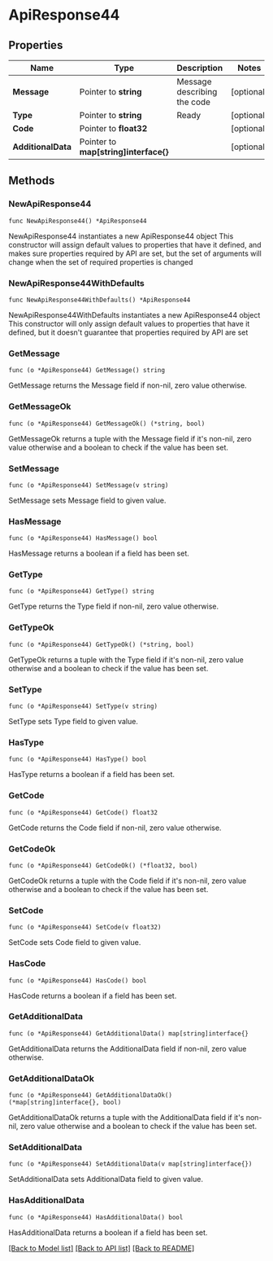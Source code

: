 # ApiResponse44

## Properties

Name | Type | Description | Notes
------------ | ------------- | ------------- | -------------
**Message** | Pointer to **string** | Message describing the code | [optional] 
**Type** | Pointer to **string** | Ready | [optional] 
**Code** | Pointer to **float32** |  | [optional] 
**AdditionalData** | Pointer to **map[string]interface{}** |  | [optional] 

## Methods

### NewApiResponse44

`func NewApiResponse44() *ApiResponse44`

NewApiResponse44 instantiates a new ApiResponse44 object
This constructor will assign default values to properties that have it defined,
and makes sure properties required by API are set, but the set of arguments
will change when the set of required properties is changed

### NewApiResponse44WithDefaults

`func NewApiResponse44WithDefaults() *ApiResponse44`

NewApiResponse44WithDefaults instantiates a new ApiResponse44 object
This constructor will only assign default values to properties that have it defined,
but it doesn't guarantee that properties required by API are set

### GetMessage

`func (o *ApiResponse44) GetMessage() string`

GetMessage returns the Message field if non-nil, zero value otherwise.

### GetMessageOk

`func (o *ApiResponse44) GetMessageOk() (*string, bool)`

GetMessageOk returns a tuple with the Message field if it's non-nil, zero value otherwise
and a boolean to check if the value has been set.

### SetMessage

`func (o *ApiResponse44) SetMessage(v string)`

SetMessage sets Message field to given value.

### HasMessage

`func (o *ApiResponse44) HasMessage() bool`

HasMessage returns a boolean if a field has been set.

### GetType

`func (o *ApiResponse44) GetType() string`

GetType returns the Type field if non-nil, zero value otherwise.

### GetTypeOk

`func (o *ApiResponse44) GetTypeOk() (*string, bool)`

GetTypeOk returns a tuple with the Type field if it's non-nil, zero value otherwise
and a boolean to check if the value has been set.

### SetType

`func (o *ApiResponse44) SetType(v string)`

SetType sets Type field to given value.

### HasType

`func (o *ApiResponse44) HasType() bool`

HasType returns a boolean if a field has been set.

### GetCode

`func (o *ApiResponse44) GetCode() float32`

GetCode returns the Code field if non-nil, zero value otherwise.

### GetCodeOk

`func (o *ApiResponse44) GetCodeOk() (*float32, bool)`

GetCodeOk returns a tuple with the Code field if it's non-nil, zero value otherwise
and a boolean to check if the value has been set.

### SetCode

`func (o *ApiResponse44) SetCode(v float32)`

SetCode sets Code field to given value.

### HasCode

`func (o *ApiResponse44) HasCode() bool`

HasCode returns a boolean if a field has been set.

### GetAdditionalData

`func (o *ApiResponse44) GetAdditionalData() map[string]interface{}`

GetAdditionalData returns the AdditionalData field if non-nil, zero value otherwise.

### GetAdditionalDataOk

`func (o *ApiResponse44) GetAdditionalDataOk() (*map[string]interface{}, bool)`

GetAdditionalDataOk returns a tuple with the AdditionalData field if it's non-nil, zero value otherwise
and a boolean to check if the value has been set.

### SetAdditionalData

`func (o *ApiResponse44) SetAdditionalData(v map[string]interface{})`

SetAdditionalData sets AdditionalData field to given value.

### HasAdditionalData

`func (o *ApiResponse44) HasAdditionalData() bool`

HasAdditionalData returns a boolean if a field has been set.


[[Back to Model list]](../README.md#documentation-for-models) [[Back to API list]](../README.md#documentation-for-api-endpoints) [[Back to README]](../README.md)


